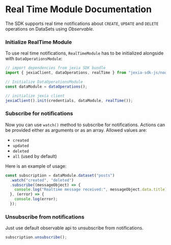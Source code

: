 # Real Time Module Documentation
The SDK supports real time notifications about `CREATE`, `UPDATE` and `DELETE` operations on DataSets using *Observable*.

### Initialize RealTime Module
To use real time notifications, `RealTimeModule` has to be initialized alongside with `DataOperationsModule`:

``` javascript
// import dependencies from jexia SDK bundle
import { jexiaClient, dataOperations, realTime } from "jexia-sdk-js/node";

// Initialize DataOperationsModule
const dataModule = dataOperations();

// initialize jexia client
jexiaClient().init(credentials, dataModule, realTime());
```

### Subscribe for notifications
Now you can use `watch()` method to subscribe for notifications. Actions can be provided either as arguments or
as an array.
Allowed values are:

- `created`
- `updated`
- `deleted`
- `all` (used by default)

Here is an example of usage:

``` javascript
const subscription = dataModule.dataset("posts")
  .watch("created", "deleted")
  .subscribe((messageObject) => {
    console.log("Realtime message received:", messageObject.data.title);
  }, (error) => {
    console.log(error);
  });
```

### Unsubscribe from notifications
Just use default observable api to unsubscribe from notifications. 
``` javascript
subscription.unsubscribe();
```
